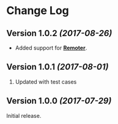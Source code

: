 Change Log
==========


Version 1.0.2 *(2017-08-26)*
----------------------------

* Added support for [**Remoter**](https://josesamuel.github.io/remoter/). 


Version 1.0.1 *(2017-08-01)*
----------------------------

1) Updated with test cases



Version 1.0.0 *(2017-07-29)*
----------------------------

Initial release.

